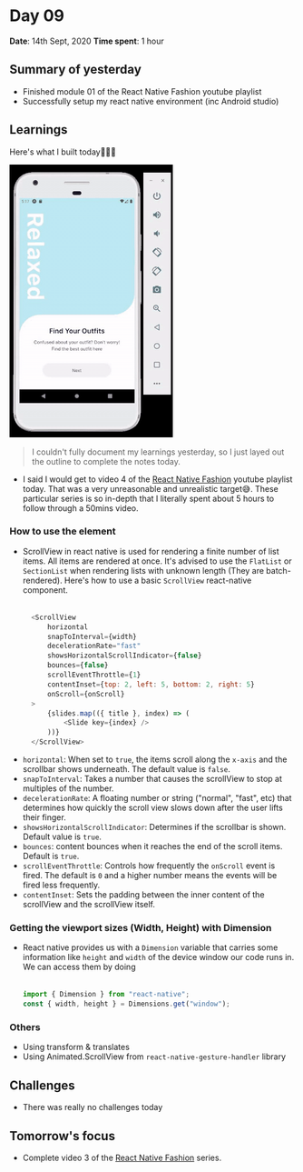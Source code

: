 # Day 09

**Date**: 14th Sept, 2020
**Time spent**: 1 hour

## Summary of yesterday

- Finished module 01 of the React Native Fashion youtube playlist
- Successfully setup my react native environment (inc Android studio)

## Learnings

Here's what I built today🎉🎉🎉

![GIF of animated onboarding screens](../images/gifs/react-native-fashion-02.gif)

> I couldn't fully document my learnings yesterday, so I just layed out the outline to complete the notes today.

- I said I would get to video 4 of the [React Native Fashion](https://www.youtube.com/playlist?list=PLkOyNuxGl9jyhndcnbFcgNM81fZak7Rbw) youtube playlist today. That was a very unreasonable and unrealistic target😅. These particular series is so in-depth that I literally spent about 5 hours to follow through a 50mins video.

### How to use the <ScrollView/> element

- ScrollView in react native is used for rendering a finite number of list items. All items are rendered at once. It's advised to use the `FlatList` or `SectionList` when rendering lists with unknown length (They are batch-rendered). Here's how to use a basic `ScrollView` react-native component.<br><br>
  ```js
    <ScrollView
        horizontal
        snapToInterval={width}
        decelerationRate="fast"
        showsHorizontalScrollIndicator={false}
        bounces={false}
        scrollEventThrottle={1}
        contentInset={top: 2, left: 5, bottom: 2, right: 5}
        onScroll={onScroll}
    >
        {slides.map(({ title }, index) => (
            <Slide key={index} />
        ))}
    </ScrollView>
  ```
- `horizontal`: When set to `true`, the items scroll along the `x-axis` and the scrollbar shows underneath. The default value is `false`.
- `snapToInterval`: Takes a number that causes the scrollView to stop at multiples of the number.
- `decelerationRate`: A floating number or string ("normal", "fast", etc) that determines how quickly the scroll view slows down after the user lifts their finger.
- `showsHorizontalScrollIndicator`: Determines if the scrollbar is shown. Default value is `true`.
- `bounces`: content bounces when it reaches the end of the scroll items. Default is `true`.
- `scrollEventThrottle`: Controls how frequently the `onScroll` event is fired. The default is `0` and a higher number means the events will be fired less frequently.
- `contentInset`: Sets the padding between the inner content of the scrollView and the scrollView itself.

### Getting the viewport sizes (Width, Height) with Dimension

- React native provides us with a `Dimension` variable that carries some information like `height` and `width` of the device window our code runs in. We can access them by doing <br><br>

  ```js
  import { Dimension } from "react-native";
  const { width, height } = Dimensions.get("window");
  ```

### Others

- Using transform & translates
- Using Animated.ScrollView from `react-native-gesture-handler` library

## Challenges

- There was really no challenges today

## Tomorrow's focus

- Complete video 3 of the [React Native Fashion](https://www.youtube.com/playlist?list=PLkOyNuxGl9jyhndcnbFcgNM81fZak7Rbw) series.
